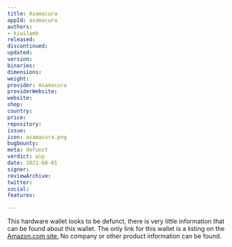 ```yaml
---
title: Asamacura
appId: asamacura
authors:
- kiwilamb
released: 
discontinued: 
updated: 
version: 
binaries: 
dimensions: 
weight: 
provider: Asamacura
providerWebsite: 
website: 
shop: 
country: 
price: 
repository: 
issue: 
icon: asamacura.png
bugbounty: 
meta: defunct
verdict: wip
date: 2021-08-01
signer: 
reviewArchive: 
twitter: 
social: 
features: 

---
```


This hardware wallet looks to be defunct, there is very little information that can be found about this wallet.
The only link for this wallet is a listing on the [Amazon.com site.](https://www.amazon.com/dp/B07FKWKBJ2)
No company or other product information can be found.
